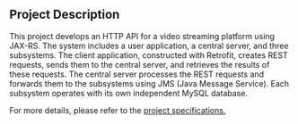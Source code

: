 ## Project Description
This project develops an HTTP API for a video streaming platform using JAX-RS.
The system includes a user application, a central server, and three subsystems. 
The client application, constructed with Retrofit, creates REST requests, sends them to the central server, and retrieves the results of these requests. 
The central server processes the REST requests and forwards them to the subsystems using JMS (Java Message Service).
Each subsystem operates with its own independent MySQL database.

For more details, please refer to the [project specifications.](Information-Systems-1/Project/13E114IS1_domaci_23_24.pdf)

